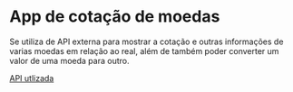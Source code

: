 <h1>App de cotação de moedas</h1>
<p>Se utiliza de API externa para mostrar a cotação e outras informações de varias moedas em relação ao real, além de também poder converter um valor de uma moeda para outro.</p>
<a href="https://docs.awesomeapi.com.br/api-de-moedas">API utlizada</a>
